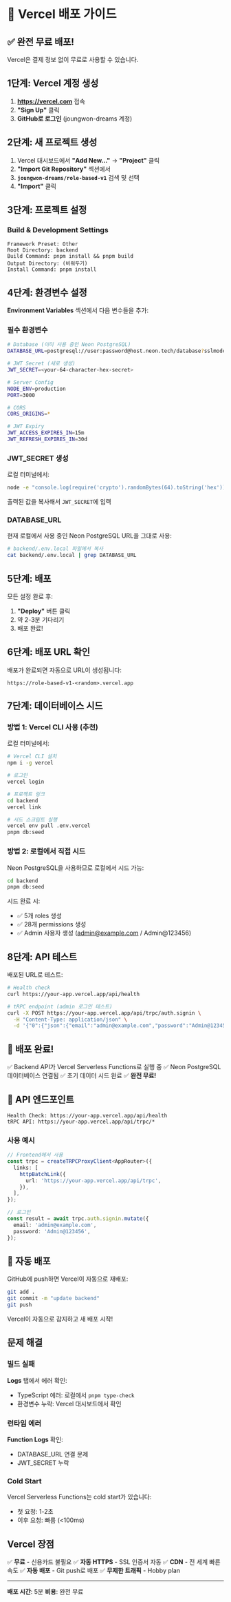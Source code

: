 # 🔺 Vercel 배포 가이드

## ✅ 완전 무료 배포!

Vercel은 결제 정보 없이 무료로 사용할 수 있습니다.

## 1단계: Vercel 계정 생성

1. **https://vercel.com** 접속
2. **"Sign Up"** 클릭
3. **GitHub로 로그인** (joungwon-dreams 계정)

## 2단계: 새 프로젝트 생성

1. Vercel 대시보드에서 **"Add New..."** → **"Project"** 클릭
2. **"Import Git Repository"** 섹션에서
3. **`joungwon-dreams/role-based-v1`** 검색 및 선택
4. **"Import"** 클릭

## 3단계: 프로젝트 설정

### Build & Development Settings

```
Framework Preset: Other
Root Directory: backend
Build Command: pnpm install && pnpm build
Output Directory: (비워두기)
Install Command: pnpm install
```

## 4단계: 환경변수 설정

**Environment Variables** 섹션에서 다음 변수들을 추가:

### 필수 환경변수

```bash
# Database (이미 사용 중인 Neon PostgreSQL)
DATABASE_URL=postgresql://user:password@host.neon.tech/database?sslmode=require

# JWT Secret (새로 생성)
JWT_SECRET=<your-64-character-hex-secret>

# Server Config
NODE_ENV=production
PORT=3000

# CORS
CORS_ORIGINS=*

# JWT Expiry
JWT_ACCESS_EXPIRES_IN=15m
JWT_REFRESH_EXPIRES_IN=30d
```

### JWT_SECRET 생성

로컬 터미널에서:
```bash
node -e "console.log(require('crypto').randomBytes(64).toString('hex'))"
```

출력된 값을 복사해서 `JWT_SECRET`에 입력

### DATABASE_URL

현재 로컬에서 사용 중인 Neon PostgreSQL URL을 그대로 사용:
```bash
# backend/.env.local 파일에서 복사
cat backend/.env.local | grep DATABASE_URL
```

## 5단계: 배포

모든 설정 완료 후:
1. **"Deploy"** 버튼 클릭
2. 약 2-3분 기다리기
3. 배포 완료!

## 6단계: 배포 URL 확인

배포가 완료되면 자동으로 URL이 생성됩니다:

```
https://role-based-v1-<random>.vercel.app
```

## 7단계: 데이터베이스 시드

### 방법 1: Vercel CLI 사용 (추천)

로컬 터미널에서:

```bash
# Vercel CLI 설치
npm i -g vercel

# 로그인
vercel login

# 프로젝트 링크
cd backend
vercel link

# 시드 스크립트 실행
vercel env pull .env.vercel
pnpm db:seed
```

### 방법 2: 로컬에서 직접 시드

Neon PostgreSQL을 사용하므로 로컬에서 시드 가능:

```bash
cd backend
pnpm db:seed
```

시드 완료 시:
- ✅ 5개 roles 생성
- ✅ 28개 permissions 생성
- ✅ Admin 사용자 생성 (admin@example.com / Admin@123456)

## 8단계: API 테스트

배포된 URL로 테스트:

```bash
# Health check
curl https://your-app.vercel.app/api/health

# tRPC endpoint (admin 로그인 테스트)
curl -X POST https://your-app.vercel.app/api/trpc/auth.signin \
  -H "Content-Type: application/json" \
  -d '{"0":{"json":{"email":"admin@example.com","password":"Admin@123456"}}}'
```

## 🎯 배포 완료!

✅ Backend API가 Vercel Serverless Functions로 실행 중
✅ Neon PostgreSQL 데이터베이스 연결됨
✅ 초기 데이터 시드 완료
✅ **완전 무료!**

## 📡 API 엔드포인트

```
Health Check: https://your-app.vercel.app/api/health
tRPC API: https://your-app.vercel.app/api/trpc/*
```

### 사용 예시

```typescript
// Frontend에서 사용
const trpc = createTRPCProxyClient<AppRouter>({
  links: [
    httpBatchLink({
      url: 'https://your-app.vercel.app/api/trpc',
    }),
  ],
});

// 로그인
const result = await trpc.auth.signin.mutate({
  email: 'admin@example.com',
  password: 'Admin@123456',
});
```

## 🔄 자동 배포

GitHub에 push하면 Vercel이 자동으로 재배포:

```bash
git add .
git commit -m "update backend"
git push
```

Vercel이 자동으로 감지하고 새 배포 시작!

## 문제 해결

### 빌드 실패

**Logs** 탭에서 에러 확인:
- TypeScript 에러: 로컬에서 `pnpm type-check`
- 환경변수 누락: Vercel 대시보드에서 확인

### 런타임 에러

**Function Logs** 확인:
- DATABASE_URL 연결 문제
- JWT_SECRET 누락

### Cold Start

Vercel Serverless Functions는 cold start가 있습니다:
- 첫 요청: 1-2초
- 이후 요청: 빠름 (<100ms)

## Vercel 장점

✅ **무료** - 신용카드 불필요
✅ **자동 HTTPS** - SSL 인증서 자동
✅ **CDN** - 전 세계 빠른 속도
✅ **자동 배포** - Git push로 배포
✅ **무제한 트래픽** - Hobby plan

---

**배포 시간**: 5분
**비용**: 완전 무료
